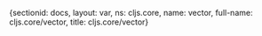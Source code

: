 {sectionid: docs, layout: var, ns: cljs.core, name: vector, full-name: cljs.core/vector,
  title: cljs.core/vector}
